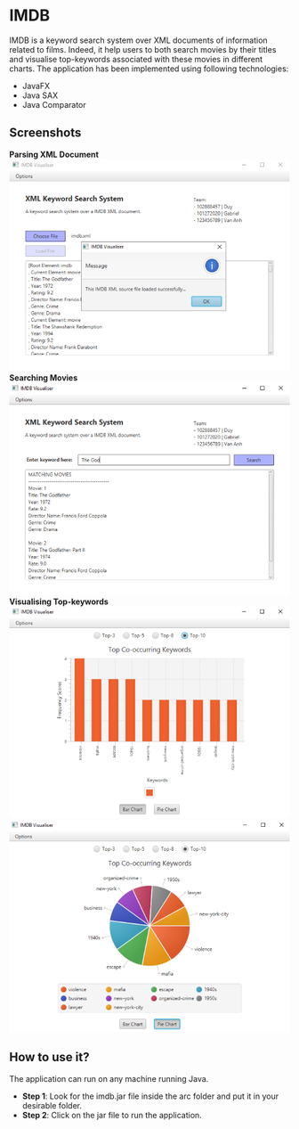 # IMDB
IMDB is a keyword search system over XML documents of information related to films. Indeed, it help users to both search movies by their titles and visualise top-keywords associated with these movies in different charts. The application has been implemented using following technologies:
- JavaFX
- Java SAX
- Java Comparator

## Screenshots
**Parsing XML Document**
![](images/parse.png)  
**Searching Movies**
![](images/search.png)  
**Visualising Top-keywords**
![](images/bar.png) ![](images/pie.png)

## How to use it?
The application can run on any machine running Java.
- **Step 1**: Look for the imdb.jar file inside the arc folder and put it in your desirable folder.
- **Step 2**: Click on the jar file to run the application.
